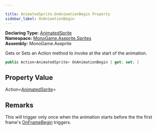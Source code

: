 ```yaml
---

title: AnimatedSprite.OnAnimationBegin Property
sidebar_label: OnAnimationBegin
---
```

**Declaring Type:** [AnimatedSprite](../)  
**Namespace:** [MonoGame.Aseprite.Sprites](../../)  
**Assembly:** MonoGame.Aseprite

Gets or Sets an Action method to invoke at the start of the animation.

```csharp
public Action<AnimatedSprite> OnAnimationBegin { get; set; }
```

## Property Value

Action\<[AnimatedSprite](../)\>

## Remarks

This will trigger only once when the animation starts before the the first frame's [OnFrameBegin](OnFrameBegin) triggers.


